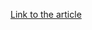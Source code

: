 [Link to the article](https://www.securityweek.com/hackers-stole-1-49-billion-in-cryptocurrency-to-date-in-2024/)

